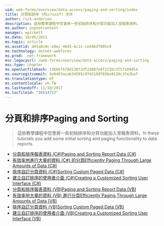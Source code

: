 ```yaml
---
uid: web-forms/overview/data-access/paging-and-sorting/index
title: 分頁和排序 |Microsoft 文件
author: rick-anderson
description: 這些教學課程中您會將一些初始排序和分頁功能加入至報表資料。
ms.author: aspnetcontent
manager: wpickett
ms.date: 10/05/2011
ms.topic: article
ms.assetid: d45a8c0c-e8ec-46d3-bc1c-ce446df005c8
ms.technology: dotnet-webforms
ms.prod: .net-framework
msc.legacyurl: /web-forms/overview/data-access/paging-and-sorting
msc.type: chapter
ms.openlocfilehash: 1366bf670d130f2df2d887e8f221bc3f57109d54
ms.sourcegitcommit: 9a9483aceb34591c97451997036a9120c3fe2baf
ms.translationtype: HT
ms.contentlocale: zh-TW
ms.lasthandoff: 11/10/2017
ms.locfileid: "26514717"
---
```

<a name="paging-and-sorting"></a><span data-ttu-id="ee4b4-103">分頁和排序</span><span class="sxs-lookup"><span data-stu-id="ee4b4-103">Paging and Sorting</span></span>
====================
> <span data-ttu-id="ee4b4-104">這些教學課程中您會將一些初始排序和分頁功能加入至報表資料。</span><span class="sxs-lookup"><span data-stu-id="ee4b4-104">In these tutorials you add some initial sorting and paging functionality to data reports.</span></span>


- [<span data-ttu-id="ee4b4-105">分頁和排序報表資料 (C#)</span><span class="sxs-lookup"><span data-stu-id="ee4b4-105">Paging and Sorting Report Data (C#)</span></span>](paging-and-sorting-report-data-cs.md)
- [<span data-ttu-id="ee4b4-106">有效率地進行大量的資料 (C#) 的分頁</span><span class="sxs-lookup"><span data-stu-id="ee4b4-106">Efficiently Paging Through Large Amounts of Data (C#)</span></span>](efficiently-paging-through-large-amounts-of-data-cs.md)
- [<span data-ttu-id="ee4b4-107">排序自訂分頁資料 (C#)</span><span class="sxs-lookup"><span data-stu-id="ee4b4-107">Sorting Custom Paged Data (C#)</span></span>](sorting-custom-paged-data-cs.md)
- [<span data-ttu-id="ee4b4-108">建立自訂排序的使用者介面 (C#)</span><span class="sxs-lookup"><span data-stu-id="ee4b4-108">Creating a Customized Sorting User Interface (C#)</span></span>](creating-a-customized-sorting-user-interface-cs.md)
- [<span data-ttu-id="ee4b4-109">分頁和排序報表資料 (VB)</span><span class="sxs-lookup"><span data-stu-id="ee4b4-109">Paging and Sorting Report Data (VB)</span></span>](paging-and-sorting-report-data-vb.md)
- [<span data-ttu-id="ee4b4-110">有效率地大量的資料 (VB) 進行分頁</span><span class="sxs-lookup"><span data-stu-id="ee4b4-110">Efficiently Paging Through Large Amounts of Data (VB)</span></span>](efficiently-paging-through-large-amounts-of-data-vb.md)
- [<span data-ttu-id="ee4b4-111">排序自訂分頁資料 (VB)</span><span class="sxs-lookup"><span data-stu-id="ee4b4-111">Sorting Custom Paged Data (VB)</span></span>](sorting-custom-paged-data-vb.md)
- [<span data-ttu-id="ee4b4-112">建立自訂排序的使用者介面 (VB)</span><span class="sxs-lookup"><span data-stu-id="ee4b4-112">Creating a Customized Sorting User Interface (VB)</span></span>](creating-a-customized-sorting-user-interface-vb.md)
